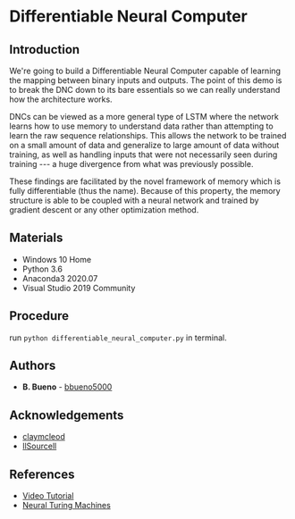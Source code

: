# Differentiable Neural Computer

## Introduction

We're going to build a Differentiable Neural Computer capable of learning the mapping between binary inputs and outputs. The point of this demo is to break the DNC down to its bare essentials so we can really understand how the architecture works.

DNCs can be viewed as a more general type of LSTM where the network learns how to use memory to understand data rather than attempting to learn the raw sequence relationships. This allows the network to be trained on a small amount of data and generalize to large amount of data without training, as well as handling inputs that were not necessarily seen during training --- a huge divergence from what was previously possible.

These findings are facilitated by the novel framework of memory which is fully differentiable (thus the name). Because of this property, the memory structure is able to be coupled with a neural network and trained by gradient descent or any other optimization method.

## Materials

- Windows 10 Home
- Python 3.6
- Anaconda3 2020.07
- Visual Studio 2019 Community

## Procedure

run `python differentiable_neural_computer.py` in terminal.

## Authors

- **B. Bueno** - [bbueno5000](https://github.com/bbueno5000)

## Acknowledgements

- [claymcleod](https://github.com/claymcleod)
- [llSourcell](https://github.com/llSourcell)

## References

- [Video Tutorial](https://youtu.be/r5XKzjTFCZQ)
- [Neural Turing Machines](https://arxiv.org/abs/1410.5401)
